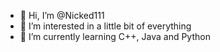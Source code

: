 - 👋 Hi, I’m @Nicked111
- 👀 I’m interested in a little bit of everything
- 🌱 I’m currently learning C++, Java and Python

<!---
Nicked111/Nicked111 is a ✨ special ✨ repository because its `README.md` (this file) appears on your GitHub profile.
You can click the Preview link to take a look at your changes.
--->
